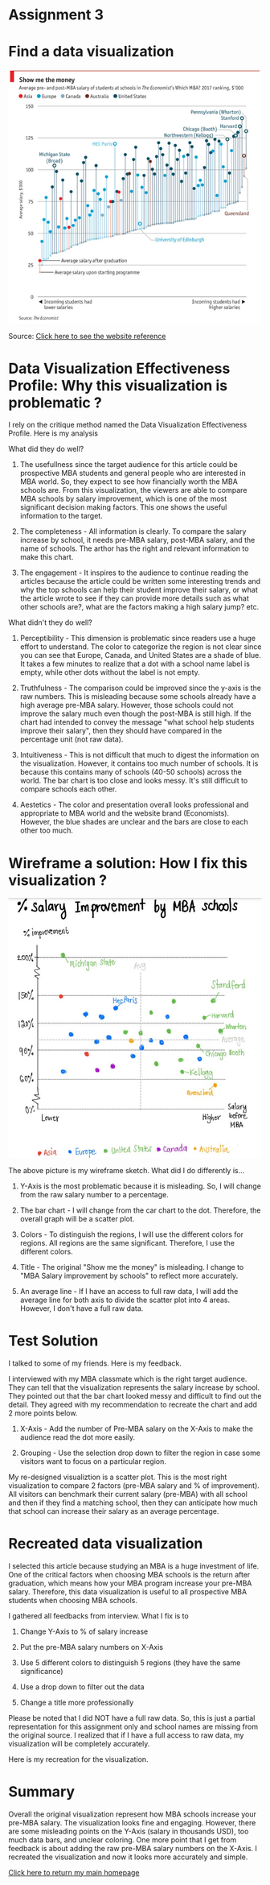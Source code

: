 # Assignment 3
# Find a data visualization
<img src="MBAsalary.JPG">

Source: [Click here to see the website reference](https://www.economist.com/graphic-detail/2017/10/27/full-time-mba-courses)


# Data Visualization Effectiveness Profile: Why this visualization is problematic ?
I rely on the critique method named the Data Visualization Effectiveness Profile. Here is my analysis

What did they do well?

1) The usefullness since the target audience for this article could be prospective MBA students and general people who are interested in MBA world. So, they expect to see how financially worth the MBA schools are. From this visualization, the viewers are able to compare MBA schools by salary improvement, which is one of the most significant decision making factors. This one shows the useful information to the target.

2) The completeness - All information is clearly. To compare the salary increase by school, it needs pre-MBA salary, post-MBA salary, and the name of schools. The arthor has the right and relevant information to make this chart.

3) The engagement - It inspires to the audience to continue reading the articles because the article could be written some interesting trends and why the top schools can help their student improve their salary, or what the article wrote to see if they can provide more details such as what other schools are?, what are the factors making a high salary jump? etc.

What didn't they do well?

1) Perceptibility - This dimension is problematic since readers use a huge effort to understand. The color to categorize the region is not clear since you can see that Europe, Canada, and United States are a shade of blue. It takes a few minutes to realize that a dot with a school name label is empty, while other dots without the label is not empty.

2) Truthfulness - The comparison could be improved since the y-axis is the raw numbers. This is misleading because some schools already have a high average pre-MBA salary. However, those schools could not improve the salary much even though the post-MBA is still high. If the chart had intended to convey the message "what school help students improve their salary", then they should have compared in the percentage unit (not raw data). 

3) Intuitiveness - This is not difficult that much to digest the information on the visualization. However, it contains too much number of schools. It is because this contains many of schools (40-50 schools) across the world. The bar chart is too close and looks messy. It's still difficult to compare schools each other. 

4) Aestetics - The color and presentation overall looks professional and appropriate to MBA world and the website brand (Economists). However, the blue shades are unclear and the bars are close to each other too much.


# Wireframe a solution: How I fix this visualization ?
<img src="Mysketch.JPG">


The above picture is my wireframe sketch. What did I do differently is...

1) Y-Axis is the most problematic because it is misleading. So, I will change from the raw salary number to a percentage.

2) The bar chart - I will change from the car chart to the dot. Therefore, the overall graph will be a scatter plot.

3) Colors - To distinguish the regions, I will use the different colors for regions. All regions are the same significant. Therefore, I use the different colors.

4) Title - The original "Show me the money" is misleading. I change to "MBA Salary improvement by schools" to reflect more accurately.

5) An average line - If I have an access to full raw data, I will add the average line for both axis to divide the scatter plot into 4 areas. However, I don't have a full raw data.

# Test Solution
I talked to some of my friends. Here is my feedback. 

I interviewed with my MBA classmate which is the right target audience. They can tell that the visualization represents the salary increase by school. They pointed out that the bar chart looked messy and difficult to find out the detail. They agreed with my recommendation to recreate the chart and add 2 more points below.

1) X-Axis - Add the number of Pre-MBA salary on the X-Axis to make the audience read the dot more easily.

2) Grouping - Use the selection drop down to filter the region in case some visitors want to focus on a particular region.

My re-designed visualiztion is a scatter plot. This is the most right visualization to compare 2 factors (pre-MBA salary and % of improvement). All visitors can benchmark their current salary (pre-MBA) with all school and then if they find a matching school, then they can anticipate how much that school can increase their salary as an average percentage. 

# Recreated data visualization

I selected this article because studying an MBA is a huge investment of life. One of the critical factors when choosing MBA schools is the return after graduation, which means how your MBA program increase your pre-MBA salary. Therefore, this data visualization is useful to all prospective MBA students when choosing MBA schools. 

I gathered all feedbacks from interview. What I fix is to 

1) Change Y-Axis to % of salary increase

2) Put the pre-MBA salary numbers on X-Axis

3) Use 5 different colors to distinguish 5 regions (they have the same significance)

4) Use a drop down to filter out the data

5) Change a title more professionally

Please be noted that I did NOT have a full raw data. So, this is just a partial representation for this assignment only and school names are missing from the original source. I realized that if I have a full access to raw data, my visualization will be completely accurately.


Here is my recreation for the visualization.

<div class="flourish-embed flourish-scatter" data-src="visualisation/5353558"><script src="https://public.flourish.studio/resources/embed.js"></script></div>



# Summary
Overall the original visualization represent how MBA schools increase your pre-MBA salary. The visualization looks fine and engaging. However, there are some misleading points on the Y-Axis (salary in thousands USD), too much data bars, and unclear coloring. One more point that I get from feedback is about adding the raw pre-MBA salary numbers on the X-Axis. I recreated the visualization and now it looks more accurately and simple.

[Click here to return my main homepage](https://tsongpra.github.io/portfolio/)
